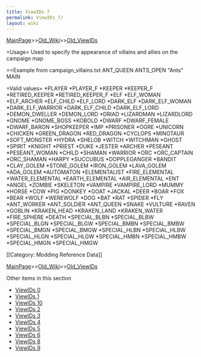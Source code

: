 ```yaml
---
title: ViewIDs 7
permalink: ViewIDs_7/
layout: wiki
---
```


[MainPage](/keeperrl_wiki/ "wikilink")>>[Old_Wiki](/keeperrl_wiki/Old_Wiki "wikilink")>>[Old_ViewIDs](/keeperrl_wiki/Old_ViewIDs "wikilink")

=Usage=
Used to specify the appearance of villains and allies on the campaign map

==Example from campaign_villains.txt
 ANT_QUEEN ANTS_OPEN &quot;Ants&quot; MAIN

=Valid values=
*PLAYER
*PLAYER_F
*KEEPER
*KEEPER_F
*RETIRED_KEEPER
*RETIRED_KEEPER_F
*ELF
*ELF_WOMAN
*ELF_ARCHER
*ELF_CHILD
*ELF_LORD
*DARK_ELF
*DARK_ELF_WOMAN
*DARK_ELF_WARRIOR
*DARK_ELF_CHILD
*DARK_ELF_LORD
*DEMON_DWELLER
*DEMON_LORD
*DRIAD
*LIZARDMAN
*LIZARDLORD
*GNOME
*GNOME_BOSS
*KOBOLD
*DWARF
*DWARF_FEMALE
*DWARF_BARON
*SHOPKEEPER
*IMP
*PRISONER
*OGRE
*UNICORN
*CHICKEN
*GREEN_DRAGON
*RED_DRAGON
*CYCLOPS
*MINOTAUR
*SOFT_MONSTER
*HYDRA
*SHELOB
*WITCH
*WITCHMAN
*GHOST
*SPIRIT
*KNIGHT
*PRIEST
*DUKE
*JESTER
*ARCHER
*PESEANT
*PESEANT_WOMAN
*CHILD
*SHAMAN
*WARRIOR
*ORC
*ORC_CAPTAIN
*ORC_SHAMAN
*HARPY
*SUCCUBUS
*DOPPLEGANGER
*BANDIT
*CLAY_GOLEM
*STONE_GOLEM
*IRON_GOLEM
*LAVA_GOLEM
*ADA_GOLEM
*AUTOMATON
*ELEMENTALIST
*FIRE_ELEMENTAL
*WATER_ELEMENTAL
*EARTH_ELEMENTAL
*AIR_ELEMENTAL
*ENT
*ANGEL
*ZOMBIE
*SKELETON
*VAMPIRE
*VAMPIRE_LORD
*MUMMY
*HORSE
*COW
*PIG
*DONKEY
*GOAT
*JACKAL
*DEER
*BOAR
*FOX
*BEAR
*WOLF
*WEREWOLF
*DOG
*BAT
*RAT
*SPIDER
*FLY
*ANT_WORKER
*ANT_SOLDIER
*ANT_QUEEN
*SNAKE
*VULTURE
*RAVEN
*GOBLIN
*KRAKEN_HEAD
*KRAKEN_LAND
*KRAKEN_WATER
*FIRE_SPHERE
*DEATH
*SPECIAL_BLBN
*SPECIAL_BLBW
*SPECIAL_BLGN
*SPECIAL_BLGW
*SPECIAL_BMBN
*SPECIAL_BMBW
*SPECIAL_BMGN
*SPECIAL_BMGW
*SPECIAL_HLBN
*SPECIAL_HLBW
*SPECIAL_HLGN
*SPECIAL_HLGW
*SPECIAL_HMBN
*SPECIAL_HMBW
*SPECIAL_HMGN
*SPECIAL_HMGW

[[Category: Modding Reference Data]]

[MainPage](/keeperrl_wiki/ "wikilink")>>[Old_Wiki](/keeperrl_wiki/Old_Wiki "wikilink")>>[Old_ViewIDs](/keeperrl_wiki/Old_ViewIDs "wikilink")

Other items in this section
-    [ViewIDs 0](/keeperrl_wiki/ViewIDs_0 "wikilink")
-    [ViewIDs 1](/keeperrl_wiki/ViewIDs_1 "wikilink")
-    [ViewIDs 10](/keeperrl_wiki/ViewIDs_10 "wikilink")
-    [ViewIDs 2](/keeperrl_wiki/ViewIDs_2 "wikilink")
-    [ViewIDs 3](/keeperrl_wiki/ViewIDs_3 "wikilink")
-    [ViewIDs 4](/keeperrl_wiki/ViewIDs_4 "wikilink")
-    [ViewIDs 5](/keeperrl_wiki/ViewIDs_5 "wikilink")
-    [ViewIDs 6](/keeperrl_wiki/ViewIDs_6 "wikilink")
-    [ViewIDs 8](/keeperrl_wiki/ViewIDs_8 "wikilink")
-    [ViewIDs 9](/keeperrl_wiki/ViewIDs_9 "wikilink")
